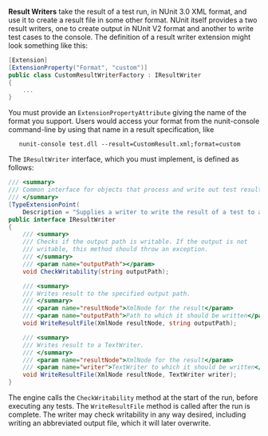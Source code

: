 **Result Writers** take the result of a test run, in NUnit 3.0 XML format, and use it to create a result file in some other format. NUnit itself provides a two result writers, one to create output in NUnit V2 format and another to write test cases to the console. The definition of a result writer extension might look something like this:

```C#
[Extension]
[ExtensionProperty("Format", "custom")]
public class CustomResultWriterFactory : IResultWriter
{
    ...
}
```

You must provide an `ExtensionPropertyAttribute` giving the name of the format you support. Users would access your format from the nunit-console command-line by using that name in a result specification, like

```
   nunit-console test.dll --result=CustomResult.xml;format=custom
```

The `IResultWriter` interface, which you must implement, is defined as follows:

```C#
/// <summary>
/// Common interface for objects that process and write out test results
/// </summary>
[TypeExtensionPoint(
    Description = "Supplies a writer to write the result of a test to a file using a specific format.")]
public interface IResultWriter
{
    /// <summary>
    /// Checks if the output path is writable. If the output is not
    /// writable, this method should throw an exception.
    /// </summary>
    /// <param name="outputPath"></param>
    void CheckWritability(string outputPath);

    /// <summary>
    /// Writes result to the specified output path.
    /// </summary>
    /// <param name="resultNode">XmlNode for the result</param>
    /// <param name="outputPath">Path to which it should be written</param>
    void WriteResultFile(XmlNode resultNode, string outputPath);

    /// <summary>
    /// Writes result to a TextWriter.
    /// </summary>
    /// <param name="resultNode">XmlNode for the result</param>
    /// <param name="writer">TextWriter to which it should be written</param>
    void WriteResultFile(XmlNode resultNode, TextWriter writer);
}
```

The engine calls the `CheckWritability` method at the start of the run, before executing any tests. The `WriteResultFile` method is called after the run is complete. The writer may check writability in any way desired, including writing an abbreviated output file, which it will later overwrite.